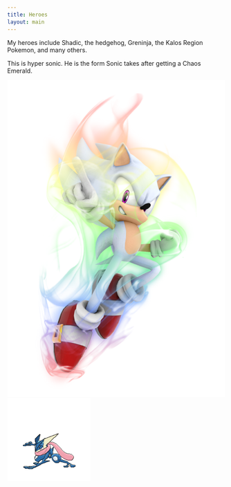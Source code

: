 ```yaml
---
title: Heroes
layout: main
---
```


My heroes include Shadic, the hedgehog, Greninja, the Kalos Region Pokemon, and many others.

This is hyper sonic. He is the form Sonic takes after getting a Chaos Emerald.

![sonic](assets/images/hyper-sonic.png)
![greninja](assets/images/Greninja.gif)
